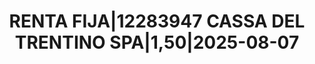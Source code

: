 ---
layout: asset
title: RENTA FIJA|12283947 CASSA DEL TRENTINO SPA|1,50|2025-08-07
isin: XS1271712207
---